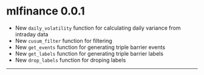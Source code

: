 # mlfinance 0.0.1

* New `daily_volatility` function for calculating daily variance from intraday data
* New `cusum_filter` function for filtering
* New `get_events` function for generating triple barrier events
* New `get_labels` function for generating triple barrier labels
* New `drop_labels` function for droping labels

---
